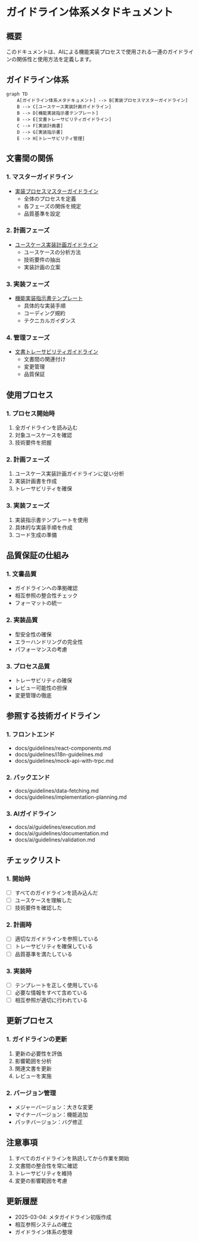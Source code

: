# ガイドライン体系メタドキュメント

## 概要

このドキュメントは、AIによる機能実装プロセスで使用される一連のガイドラインの関係性と使用方法を定義します。

## ガイドライン体系

```mermaid
graph TD
    A[ガイドライン体系メタドキュメント] --> B[実装プロセスマスターガイドライン]
    B --> C[ユースケース実装計画ガイドライン]
    B --> D[機能実装指示書テンプレート]
    B --> E[文書トレーサビリティガイドライン]
    C --> F[実装計画書]
    D --> G[実装指示書]
    E --> H[トレーサビリティ管理]
```

## 文書間の関係

### 1. マスターガイドライン
- [実装プロセスマスターガイドライン](./implementation-process-master.md)
  - 全体のプロセスを定義
  - 各フェーズの関係を規定
  - 品質基準を設定

### 2. 計画フェーズ
- [ユースケース実装計画ガイドライン](./implementation-planning-with-usecases.md)
  - ユースケースの分析方法
  - 技術要件の抽出
  - 実装計画の立案

### 3. 実装フェーズ
- [機能実装指示書テンプレート](./feature-implementation-instruction-template.md)
  - 具体的な実装手順
  - コーディング規約
  - テクニカルガイダンス

### 4. 管理フェーズ
- [文書トレーサビリティガイドライン](./document-traceability.md)
  - 文書間の関連付け
  - 変更管理
  - 品質保証

## 使用プロセス

### 1. プロセス開始時
1. 全ガイドラインを読み込む
2. 対象ユースケースを確認
3. 技術要件を把握

### 2. 計画フェーズ
1. ユースケース実装計画ガイドラインに従い分析
2. 実装計画書を作成
3. トレーサビリティを確保

### 3. 実装フェーズ
1. 実装指示書テンプレートを使用
2. 具体的な実装手順を作成
3. コード生成の準備

## 品質保証の仕組み

### 1. 文書品質
- ガイドラインへの準拠確認
- 相互参照の整合性チェック
- フォーマットの統一

### 2. 実装品質
- 型安全性の確保
- エラーハンドリングの完全性
- パフォーマンスの考慮

### 3. プロセス品質
- トレーサビリティの確保
- レビュー可能性の担保
- 変更管理の徹底

## 参照する技術ガイドライン

### 1. フロントエンド
- docs/guidelines/react-components.md
- docs/guidelines/i18n-guidelines.md
- docs/guidelines/mock-api-with-trpc.md

### 2. バックエンド
- docs/guidelines/data-fetching.md
- docs/guidelines/implementation-planning.md

### 3. AIガイドライン
- docs/ai/guidelines/execution.md
- docs/ai/guidelines/documentation.md
- docs/ai/guidelines/validation.md

## チェックリスト

### 1. 開始時
- [ ] すべてのガイドラインを読み込んだ
- [ ] ユースケースを理解した
- [ ] 技術要件を確認した

### 2. 計画時
- [ ] 適切なガイドラインを参照している
- [ ] トレーサビリティを確保している
- [ ] 品質基準を満たしている

### 3. 実装時
- [ ] テンプレートを正しく使用している
- [ ] 必要な情報をすべて含めている
- [ ] 相互参照が適切に行われている

## 更新プロセス

### 1. ガイドラインの更新
1. 更新の必要性を評価
2. 影響範囲を分析
3. 関連文書を更新
4. レビューを実施

### 2. バージョン管理
- メジャーバージョン：大きな変更
- マイナーバージョン：機能追加
- パッチバージョン：バグ修正

## 注意事項

1. すべてのガイドラインを熟読してから作業を開始
2. 文書間の整合性を常に確認
3. トレーサビリティを維持
4. 変更の影響範囲を考慮

## 更新履歴

- 2025-03-04: メタガイドライン初版作成
- 相互参照システムの確立
- ガイドライン体系の整理